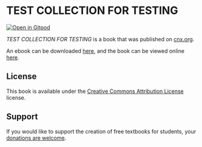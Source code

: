# TEST COLLECTION FOR TESTING

[![Open in Gitpod](https://gitpod.io/button/open-in-gitpod.svg)](https://gitpod.io/from-referrer/)

_TEST COLLECTION FOR TESTING_ is a book that was published on [cnx.org](https://cnx.org/).

An ebook can be downloaded [here](https://github.com/cnx-user-books/cnxbook-test-collection/releases/latest), and the book can be viewed online [here](https://github.com/cnx-user-books/cnxbook-test-collection/releases/latest).

## License
This book is available under the [Creative Commons Attribution License](./LICENSE) license.

## Support
If you would like to support the creation of free textbooks for students, your [donations are welcome](https://riceconnect.rice.edu/donation/support-openstax-banner).
